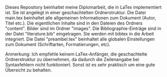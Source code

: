 Dieses Repository beinhaltet meine Diplomarbeit, die in LaTex implementiert ist. Sie ist angelegt in einer geschachtelten Ordnerstruktur. Die Datei main.tex beinhaltet alle allgemeinen Informationen zum Dokument (Autor, Titel etc.). Die eigentlichen Inhalte sind in den Dateien des Ordners "content". Bilder sind im Ordner "images". Die Bibliographie-Einträge sind in der Datei "literature.bib" eingetragen. Sie werden mit bibtex in die Arbeit integriert. Die Datei "preambel.tex" beinhaltet alle globalen Einstellungen zum Dokument (Schriftarten, Formatierungen, etc).

Anmerkung: Ich empfehle keinem LaTex-Anfänger, die geschachtelte Ordnerstruktur zu übernehmen, da dadurch die Zeilenangabe bei Syntaxfehlern nicht funktioniert. Sonst ist es sehr praktisch um eine gute Übersicht zu behalten.
